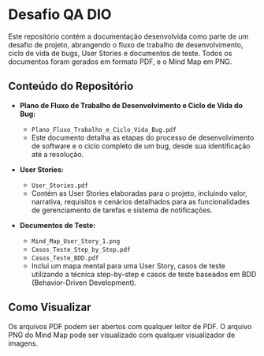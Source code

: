 # Desafio QA DIO

Este repositório contém a documentação desenvolvida como parte de um desafio de projeto, abrangendo o fluxo de trabalho de desenvolvimento, ciclo de vida de bugs, User Stories e documentos de teste. Todos os documentos foram gerados em formato PDF, e o Mind Map em PNG.

## Conteúdo do Repositório

- **Plano de Fluxo de Trabalho de Desenvolvimento e Ciclo de Vida do Bug:**
  - `Plano_Fluxo_Trabalho_e_Ciclo_Vida_Bug.pdf`
  - Este documento detalha as etapas do processo de desenvolvimento de software e o ciclo completo de um bug, desde sua identificação até a resolução.

- **User Stories:**
  - `User_Stories.pdf`
  - Contém as User Stories elaboradas para o projeto, incluindo valor, narrativa, requisitos e cenários detalhados para as funcionalidades de gerenciamento de tarefas e sistema de notificações.

- **Documentos de Teste:**
  - `Mind_Map_User_Story_1.png`
  - `Casos_Teste_Step_by_Step.pdf`
  - `Casos_Teste_BDD.pdf`
  - Inclui um mapa mental para uma User Story, casos de teste utilizando a técnica step-by-step e casos de teste baseados em BDD (Behavior-Driven Development).

## Como Visualizar

Os arquivos PDF podem ser abertos com qualquer leitor de PDF. O arquivo PNG do Mind Map pode ser visualizado com qualquer visualizador de imagens.

